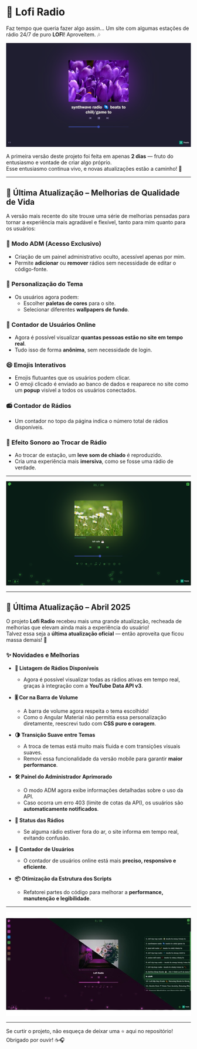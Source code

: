 # 📼 Lofi Radio

Faz tempo que queria fazer algo assim... Um site com algumas estações de rádio 24/7 de puro **LOFI**! Aproveitem. 🎶

![Lofi Radio (v1)](./src/assets/image/lofiradio.png)

A primeira versão deste projeto foi feita em apenas **2 dias** — fruto do entusiasmo e vontade de criar algo próprio.  
Esse entusiasmo continua vivo, e novas atualizações estão a caminho! 🌱

---

## 📌 Última Atualização – Melhorias de Qualidade de Vida

A versão mais recente do site trouxe uma série de melhorias pensadas para tornar a experiência mais agradável e flexível, tanto para mim quanto para os usuários:

### 🔐 Modo ADM (Acesso Exclusivo)
- Criação de um painel administrativo oculto, acessível apenas por mim.
- Permite **adicionar** ou **remover** rádios sem necessidade de editar o código-fonte.

### 🎨 Personalização do Tema
- Os usuários agora podem:
  - Escolher **paletas de cores** para o site.
  - Selecionar diferentes **wallpapers de fundo**.

### 👥 Contador de Usuários Online
- Agora é possível visualizar **quantas pessoas estão no site em tempo real**.
- Tudo isso de forma **anônima**, sem necessidade de login.

### 😄 Emojis Interativos
- Emojis flutuantes que os usuários podem clicar.
- O emoji clicado é enviado ao banco de dados e reaparece no site como um **popup** visível a todos os usuários conectados.

### 📻 Contador de Rádios
- Um contador no topo da página indica o número total de rádios disponíveis.

### 📡 Efeito Sonoro ao Trocar de Rádio
- Ao trocar de estação, um **leve som de chiado** é reproduzido.
- Cria uma experiência mais **imersiva**, como se fosse uma rádio de verdade.

---

![Lofi Radio (v2)](./src/assets/image/lofiradio2.png)

---

## 🚀 Última Atualização – Abril 2025

O projeto **Lofi Radio** recebeu mais uma grande atualização, recheada de melhorias que elevam ainda mais a experiência do usuário!  
Talvez essa seja a **última atualização oficial** — então aproveita que ficou massa demais! 🤯

### ✨ Novidades e Melhorias

- **📃 Listagem de Rádios Disponíveis**
  - Agora é possível visualizar todas as rádios ativas em tempo real, graças à integração com a **YouTube Data API v3**.

- **🎚️ Cor na Barra de Volume**
  - A barra de volume agora respeita o tema escolhido!
  - Como o Angular Material não permitia essa personalização diretamente, reescrevi tudo com **CSS puro e coragem**.

- **🌗 Transição Suave entre Temas**
  - A troca de temas está muito mais fluida e com transições visuais suaves.
  - Removi essa funcionalidade da versão mobile para garantir **maior performance**.

- **🛠️ Painel do Administrador Aprimorado**
  - O modo ADM agora exibe informações detalhadas sobre o uso da API.
  - Caso ocorra um erro 403 (limite de cotas da API), os usuários são **automaticamente notificados**.

- **📡 Status das Rádios**
  - Se alguma rádio estiver fora do ar, o site informa em tempo real, evitando confusão.

- **👥 Contador de Usuários**
  - O contador de usuários online está mais **preciso, responsivo e eficiente**.

- **📦 Otimização da Estrutura dos Scripts**
  - Refatorei partes do código para melhorar a **performance, manutenção e legibilidade**.

---

![Lofi Radio (v3)](./src/assets/image/lofiradioEdit.png)

---

Se curtir o projeto, não esqueça de deixar uma ⭐ aqui no repositório!  
Obrigado por ouvir! ☕🎧
